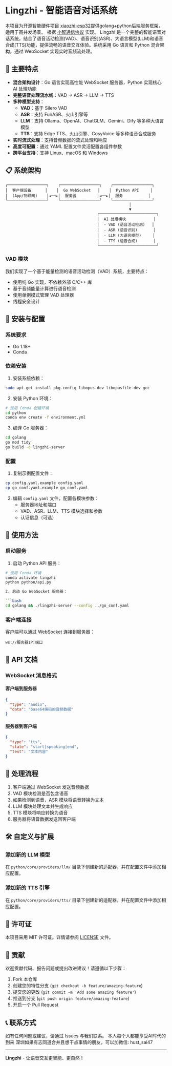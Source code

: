 # Lingzhi - 智能语音对话系统

本项目为开源智能硬件项目 [xiaozhi-esp32](https://github.com/78/xiaozhi-esp32)提供golang+python后端服务框架，适用于高并发场景。
根据 [小智通信协议](https://ccnphfhqs21z.feishu.cn/wiki/M0XiwldO9iJwHikpXD5cEx71nKh) 实现。
Lingzhi 是一个完整的智能语音对话系统，结合了语音活动检测(VAD)、语音识别(ASR)、大语言模型(LLM)和语音合成(TTS)功能，提供流畅的语音交互体验。系统采用 Go 语言和 Python 混合架构，通过 WebSocket 实现实时音频流处理。

## 🌟 主要特点

- **混合架构设计**：Go 语言实现高性能 WebSocket 服务器，Python 实现核心 AI 处理功能
- **完整语音处理流水线**：VAD → ASR → LLM → TTS
- **多种模型支持**：
  - **VAD**：基于 Silero VAD
  - **ASR**：支持 FunASR、火山引擎等
  - **LLM**：支持 Ollama、OpenAI、ChatGLM、Gemini、Dify 等多种大语言模型
  - **TTS**：支持 Edge TTS、火山引擎、CosyVoice 等多种语音合成服务
- **实时流式处理**：支持音频数据的流式处理和响应
- **高度可配置**：通过 YAML 配置文件灵活配置各组件参数
- **跨平台支持**：支持 Linux、macOS 和 Windows

## 📋 系统架构

```
┌─────────────────┐    ┌─────────────────┐    ┌─────────────────┐
│  客户端设备      │    │  Go WebSocket   │    │  Python API     │
│  (App/物联网)    │◄──►│  服务器         │◄──►│  服务           │
└─────────────────┘    └─────────────────┘    └─────────────────┘
                                                      │
                                                      ▼
                                        ┌─────────────────────────┐
                                        │  AI 处理模块            │
                                        │  - VAD (语音活动检测)   │
                                        │  - ASR (语音识别)       │
                                        │  - LLM (大语言模型)     │
                                        │  - TTS (语音合成)       │
                                        └─────────────────────────┘
```

### VAD 模块

我们实现了一个基于能量检测的语音活动检测（VAD）系统，主要特点：

- 使用纯 Go 实现，不依赖外部 C/C++ 库
- 基于音频能量计算进行语音检测
- 使用单例模式管理 VAD 处理器
- 线程安全设计

## 🔧 安装与配置

### 系统要求

- Go 1.18+
- Conda 

### 依赖安装

1. 安装系统依赖：

```bash
sudo apt-get install pkg-config libopus-dev libopusfile-dev gcc
```

2. 安装 Python 环境：

```bash
# 使用 Conda 创建环境
cd python
conda env create -f environment.yml
```

3. 编译 Go 服务器：

```bash
cd golang
go mod tidy
go build -o lingzhi-server
```

### 配置

1. 复制示例配置文件：

```bash
cp config.yaml.example config.yaml
cp go_conf.yaml.example go_conf.yaml
```

2. 编辑 `config.yaml` 文件，配置各模块参数：
   - 服务器地址和端口
   - VAD、ASR、LLM、TTS 模块选择和参数
   - 认证信息（可选）

## 🚀 使用方法

### 启动服务

1. 启动 Python API 服务：

```bash
# 使用 Conda 环境
conda activate lingzhi
python python/api.py

2. 启动 Go WebSocket 服务器：

```bash
cd golang && ./lingzhi-server --config ../go_conf.yaml
```

### 客户端连接

客户端可以通过 WebSocket 连接到服务器：

```
ws://服务器IP:端口
```

## 📝 API 文档

### WebSocket 消息格式

#### 客户端到服务器

```json
{
  "type": "audio",
  "data": "base64编码的音频数据"
}
```

#### 服务器到客户端

```json
{
  "type": "tts",
  "state": "start|speaking|end",
  "text": "文本内容"
}
```

## 🔄 处理流程

1. 客户端通过 WebSocket 发送音频数据
2. VAD 模块检测是否包含语音
3. 如果检测到语音，ASR 模块将语音转换为文本
4. LLM 模块处理文本并生成响应
5. TTS 模块将响应转换为语音
6. 服务器将语音数据发送回客户端

## 🛠️ 自定义与扩展

### 添加新的 LLM 模型

在 `python/core/providers/llm/` 目录下创建新的适配器，并在配置文件中添加相应配置。

### 添加新的 TTS 引擎

在 `python/core/providers/tts/` 目录下创建新的适配器，并在配置文件中添加相应配置。

## 📄 许可证

本项目采用 MIT 许可证。详情请参阅 [LICENSE](LICENSE) 文件。

## 🤝 贡献

欢迎贡献代码、报告问题或提出改进建议！请遵循以下步骤：

1. Fork 本仓库
2. 创建您的特性分支 (`git checkout -b feature/amazing-feature`)
3. 提交您的更改 (`git commit -m 'Add some amazing feature'`)
4. 推送到分支 (`git push origin feature/amazing-feature`)
5. 开启一个 Pull Request

## 📞 联系方式

如有任何问题或建议，请通过 Issues 与我们联系。
本人每个人都能享受AI时代的到来
深圳如果有志同道合并且想干点事情的朋友，可以加微信: hust_sai47

---

**Lingzhi** - 让语音交互更智能、更自然！

